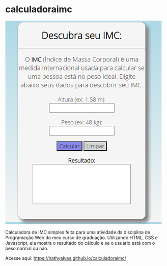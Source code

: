 # calculadoraimc

<img src="capturadetela.PNG">

Calculadora de IMC simples feita para uma atividade da disciplina de Programação Web do meu curso de graduação.
Utilizando HTML, CSS e Javascript, ela mostra o resultado do cálculo e se o usuário está com o peso normal ou não. 

Acesse aqui: https://nathyalves.github.io/calculadoraimc/
